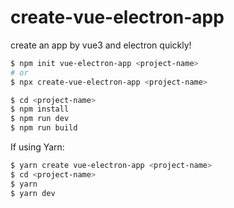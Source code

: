 # create-vue-electron-app
create an app by vue3 and electron quickly!

``` bash
$ npm init vue-electron-app <project-name>
# or
$ npx create-vue-electron-app <project-name>

$ cd <project-name>
$ npm install
$ npm run dev
$ npm run build
```

If using Yarn:

``` bash
$ yarn create vue-electron-app <project-name>
$ cd <project-name>
$ yarn
$ yarn dev
```